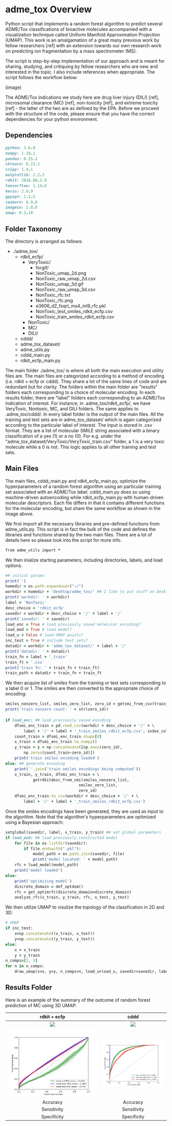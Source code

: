 # adme_tox Overview

Python script that implements a random forest algorithm to predict several ADME/Tox classifications of bioactive molecules accompanied with a visualization technique called Uniform Manifold Approximation Projection (UMAP). This work is an amalgamation of a great many previous work by fellow researchers [ref] with an extension towards our own research work on predicting ion fragmentation by a mass spectrometer (MS).

The script is step-by-step implementation of our approach and is meant for sharing, studying, and critiquing by fellow researchers who are new and interested in the topic. I also include references when appropriate. The script follows the workflow below:

(image)

The ADME/Tox indications we study here are drug liver injury (DILI) [ref], microsomal clearance (MC) [ref], non-toxicity [ref], and extreme toxicity [ref] - the latter of the two are as defined by the EPA. Before we proceed with the structure of the code, please ensure that you have the correct dependencies for your python environment. 

## Dependencies

```ruby
python: 3.6.9
numpy: 1.18.1
pandas: 0.25.1
sklearn: 0.22.1          
scipy: 1.4.1 
matplotlib: 2.2.3 
rdkit: 2018.09.2.0
tensorflow: 1.14.0
keras: 2.0.9
gpyopt: 1.2.5          
seaborn: 0.9.0
imageio: 2.8.0
umap: 0.3.10
```
## Folder Taxonomy

The directory is arranged as follows: 
- ./adme_tox/
  - rdkit_ecfp/
  	- VeryToxic/
		- forgif/
		- NonToxic_umap_2d.png
		- NonToxic_raw_umap_2d.csv
		- NonToxic_umap_3d.gif
		- NonToxic_raw_umap_3d.csv
		- NonToxic_rfc.txt
		- NonToxic_rfc.png
		- e3606_d2_fsqrt_ms4_ml9_rfc.pkl
		- NonToxic_test_smiles_rdkit_ecfp.csv
		- NonToxic_train_smiles_rdkit_ecfp.csv
  	- NonToxic/
  	- MC/
  	- DILI/
  - cddd/
  - adme_tox_dataset/
  - adme_utils.py
  - cddd_main.py
  - rdkit_ecfp_main.py
  
The main folder ./adme_tox/ is where all both the main execution and utility files are. The main files are categorized according to a method of encoding (i.e. rdkit + ecfp or cddd). They share a lot of the same lines of code and are redundant but for clarity. The folders within the main folder are "results" folders each corresponding to a choice of molecular encoding. In each results folder, there are "label" folders each corresponding to an ADME/Tox indication of interest. For instance, in .adme_tox/rdkit_ecfp/, we have VeryToxic, Nontoxic, MC, and DILI folders. The same applies to .adme_tox/cddd/. In every label folder is the output of the main files. All the training and test sets are in adme_tox_dataset/ which is again categorized according to the particular label of interest. The input is stored in .csv format. They are a list of molecular SMILE string associated with a binary classification of a yes (1) or a no (0). For e.g. under the "adme_tox_dataset/VeryToxic/VeryToxic_train.csv" folder, a 1 is a very toxic molecule while a 0 is not. This logic applies to all other training and test sets.

## Main Files

The main files, cddd_main.py and rdkit_ecfp_main.py, optimize the hyperparameters of a random forest algorithm using an particular training set associated with an ADME/Tox label. cddd_main.py does so using machine-driven autoencoding while rdkit_ecfp_main.py with human-driven molecular descriptors. Each file differs in that it contains different functions for the molecular encoding, but share the same workflow as shown in the image above. 

We first import all the necessary libraries and pre-defined functions from adme_utils.py. This script is in fact the bulk of the code and defines the libraries and functions shared by the two main files. There are a lot of details here so please look into the script for more info. 

```ruby
from adme_utils import *
```

We then inialize starting parameters, including directories, labels, and load options. 

```ruby
## initial params
print('')
homedir = os.path.expanduser("~/")
workdir = homedir + 'Desktop/adme_tox/' ## I like to put stuff on Desktop
print('workdir: ' + workdir)
label = 'NonToxic'
desc_choice = 'rdkit_ecfp'
savedir = workdir + desc_choice + '/' + label + '/'
print('savedir: ' + savedir)
load_enc = True # load previously saved molecular encoding?
load_mod = True # load model?
load_u = False # load UMAP points?
inc_test = True # include test sets?
datadir = workdir + 'adme_tox_dataset/' + label + '/'
print('datadir: ' + datadir)
train_fn = label + '_train'
train_ft = '.csv'
print('train fn: ' + train_fn + train_ft)
train_path = datadir + train_fn + train_ft
```

We then acquire list of smiles from the training or test sets corresponding to a label 0 or 1. The smiles are then converted to the appropriate choice of encoding: 

```ruby
smiles_nonzero_list, smiles_zero_list, zero_id = getsmi_from_csv(train_path)
print('train nonzero count: ' + str(zero_id))

if load_enc: ## load previously saved encoding
	dfsmi_enc_train = pd.read_csv(workdir + desc_choice + '/' + \
		label + '/' + label + '_train_smiles_rdkit_ecfp.csv', index_col=0)
	count_train = dfsmi_enc_train.shape[0]
	x_train = dfsmi_enc_train.to_numpy()
	y_train = y = np.concatenate([np.ones(zero_id),
		np.zeros(count_train-zero_id)])
	print('train smiles encoding loaded')
else: ## generate encoding
	print(''.join('train smiles encodings being computed'))
	x_train, y_train, dfsmi_enc_train = \
			getrdkitdesc_from_smi(smiles_nonzero_list,
								smiles_zero_list,
								zero_id)
	dfsmi_enc_train.to_csv(workdir + desc_choice + '/' + \
		label + '/' + label + '_train_smiles_rdkit_ecfp.csv')
```

Once the smiles encodings have been generated, they are used as input to the algorithm. Note that the algorithm's hyperparameters are optimized using a Bayesian approach: 

```ruby
setglobal(savedir, label, x_train, y_train) ## set global parameters
if load_mod: ## load previously constructed model
	for file in os.listdir(savedir):
		if file.endswith(".pkl"):
			model_path = os.path.join(savedir, file)
			print('model located: ' + model_path)
	rfc = load_model(model_path)
	print('model loaded')
else:
	print('optimizing model')
	discrete_domain = def_optdom()
	rfc = get_optimrfc(discrete_domain=discrete_domain)
	analyze_rfc(x_train, y_train, rfc, x_test, y_test)
```

We then utilize UMAP to visulize the topology of the classfication in 2D and 3D:

```ruby
# UMAP
if inc_test:
	x=np.concatenate((x_train, x_test))
	y=np.concatenate((y_train, y_test))
else:
	x = x_train
	y = y_train
n_comps=[2, 3]
for n in n_comps:
	draw_umap(x=x, y=y, n_comps=n, load_u=load_u, savedir=savedir, label=label)
```

## Results Folder

Here is an example of the summary of the outcome of random forest prediction of MC using 3D UMAP:

rdkit + ecfp               |  cddd
:-------------------------:|:-------------------------:
![](/gif/MC_umap_3d_rdkit_ecfp.gif)   |  ![](/gif/MC_umap_3d_cddd.gif)
![](/images/MC_rfc_rdkit_ecfp.png)    |  ![](/images/MC_rfc_cddd.png)
Accuracy			      | Accuracy		
Sensitivity			      | Sensitivity
Specificity                           | Specificity
